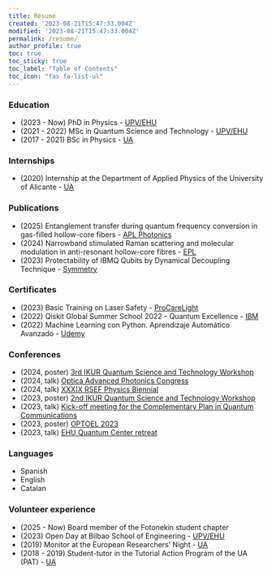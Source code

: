 ```yaml
---
title: Résumé
created: '2023-08-21T15:47:33.004Z'
modified: '2023-08-21T15:47:33.004Z'
permalink: /resume/
author_profile: true
toc: true
toc_sticky: true
toc_label: "Table of Contents"
toc_icon: "fas fa-list-ul"
---
```


### Education 

- (2023 - Now)  PhD in Physics - [UPV/EHU](https://www.ehu.eus/en/web/doktoregoa/doctorate-physics)
- (2021 - 2022) MSc in Quantum Science and Technology - [UPV/EHU](https://www.ehu.eus/en/web/master/master-science-quantum-technology)
- (2017 - 2021) BSc in Physics - [UA](https://web.ua.es/en/grados/grado-en-fisica/degree-in-physics.html)


### Internships

- (2020) Internship at the Department of Applied Physics of the University of Alicante - [UA](https://centroempleo.ua.es/es/practicas-y-empleo/practicas-en-la-ua/convocatorias/convocatorias-ua/curso-2019-20/convocatoria-practicas-becadas-en-la-ua-39-2019.html)


### Publications

- (2025) Entanglement transfer during quantum frequency conversion in gas-filled hollow-core fibers - [APL Photonics](https://doi.org/10.1063/5.0246782)
- (2024) Narrowband stimulated Raman scattering and molecular modulation in anti-resonant hollow-core fibres - [EPL](https://doi.org/10.1209/0295-5075/ad6479)
- (2023) Protectability of IBMQ Qubits by Dynamical Decoupling Technique - [Symmetry](https://doi.org/10.3390/sym15010062)


### Certificates

- (2023) Basic Training on Laser Safety - [ProCareLight](https://procarelight.com/en/training/basic-training)
- (2022) Qiskit Global Summer School 2022 - Quantum Excellence - [IBM](https://www.credly.com/badges/f033069c-83c3-4f63-aafc-a6c29cffad88/linked_in_profile)
- (2022) Machine Learning con Python. Aprendizaje Automático Avanzado - [Udemy](https://udemy-certificate.s3.amazonaws.com/pdf/UC-940167b4-37a9-4972-90d7-f89207b22d52.pdf)


### Conferences

- (2024, poster) [3rd IKUR Quantum Science and Technology Workshop](https://giedke.dipc.org/eusqutech24.html)
- (2024, talk) [Optica Advanced Photonics Congress](https://opticaorg-dev-cac7d2csctagc8bm.z01.azurefd.net/$web/optica/media/files/events/photonics/2024/2024_ap_session_guide.pdf?ext=.pdf)
- (2024, talk) [XXXIX RSEF Physics Biennial](https://bienalfisica.org/en/symposia#headingSimposio12)
- (2023, poster) [2nd IKUR Quantum Science and Technology Workshop](https://giedke.dipc.org/eusqutech23.html) 
- (2023, talk) [Kick-off meeting for the Complementary Plan in Quantum Communications](https://www.linkedin.com/pulse/plan-complementario-de-comunicaciones-cu%C3%A1nticas)
- (2023, poster) [OPTOEL 2023](https://www.etsi.us.es/agenda/la-etsi-acoge-la-xiii-reunion-optoelectronica-optoel-2023)
- (2023, talk) [EHU Quantum Center retreat](https://www.ehu.eus/en/web/quantum-center/news/-/asset_publisher/TcCg94eTds8K/content/202306-1st-ehu-qc-retreat?_com_liferay_asset_publisher_web_portlet_AssetPublisherPortlet_INSTANCE_TcCg94eTds8K_assetEntryId=45248637&_com_liferay_asset_publisher_web_portlet_AssetPublisherPortlet_INSTANCE_TcCg94eTds8K_redirect=https%3A%2F%2Fwww.ehu.eus%2Fen%2Fweb%2Fquantum-center%2Fnews%3Fp_p_id%3Dcom_liferay_asset_publisher_web_portlet_AssetPublisherPortlet_INSTANCE_TcCg94eTds8K%26p_p_lifecycle%3D0%26p_p_state%3Dnormal%26p_p_mode%3Dview%26_com_liferay_asset_publisher_web_portlet_AssetPublisherPortlet_INSTANCE_TcCg94eTds8K_cur%3D0%26p_r_p_resetCur%3Dfalse%26_com_liferay_asset_publisher_web_portlet_AssetPublisherPortlet_INSTANCE_TcCg94eTds8K_assetEntryId%3D45248637)

### Languages

- Spanish
- English
- Catalan


### Volunteer experience

- (2025 - Now) Board member of the Fotonekin student chapter
- (2023) Open Day at Bilbao School of Engineering - [UPV/EHU](https://www.ehu.eus/en/web/bilboko-ingeniaritza-eskola/eventos/-/asset_publisher/hMI6ky87C8D7/content/jornada-de-puertas-abiertas-2023?_com_liferay_asset_publisher_web_portlet_AssetPublisherPortlet_INSTANCE_hMI6ky87C8D7_assetEntryId=43457767&_com_liferay_asset_publisher_web_portlet_AssetPublisherPortlet_INSTANCE_hMI6ky87C8D7_redirect=https%3A%2F%2Fwww.ehu.eus%2Fes%2Fweb%2Fbilboko-ingeniaritza-eskola%2Feventos%3Fp_p_id%3Dcom_liferay_asset_publisher_web_portlet_AssetPublisherPortlet_INSTANCE_hMI6ky87C8D7%26p_p_lifecycle%3D0%26p_p_state%3Dnormal%26p_p_mode%3Dview%26_com_liferay_asset_publisher_web_portlet_AssetPublisherPortlet_INSTANCE_hMI6ky87C8D7_cur%3D0%26p_r_p_resetCur%3Dfalse%26_com_liferay_asset_publisher_web_portlet_AssetPublisherPortlet_INSTANCE_hMI6ky87C8D7_assetEntryId%3D43457767)
- (2019) Monitor at the European Researchers’ Night - [UA](https://www.ua.es/en)
- (2018 - 2019) Student-tutor in the Tutorial Action Program of the UA (PAT) - [UA](https://www.ua.es/en)



